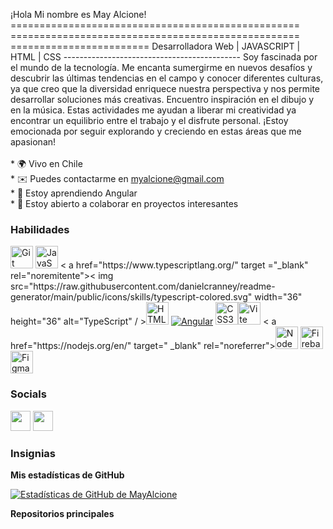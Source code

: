 ¡Hola Mi nombre es May Alcione! ================================================== ================================================== ======================== Desarrolladora Web | JAVASCRIPT | HTML | CSS -------------------------------------------- 
Soy fascinada por el mundo de la tecnología. Me encanta sumergirme en nuevos desafíos y descubrir las últimas tendencias en el campo y conocer diferentes culturas, ya que creo que la diversidad enriquece nuestra perspectiva y nos permite desarrollar soluciones más creativas. Encuentro inspiración en el dibujo y en la música. Estas actividades me ayudan a liberar mi creatividad ya encontrar un equilibrio entre el trabajo y el disfrute personal. ¡Estoy emocionada por seguir explorando y creciendo en estas áreas que me apasionan!
<br>
<br>* 🌍 Vivo en Chile
<br>* ✉️ Puedes contactarme en [myalcione@gmail.com](mailto:myalcione@gmail.com)[](mailto:myalcione@gmail.com) 
<br>* 🧠 Estoy aprendiendo Angular
<br>* 🤝 Estoy abierto a colaborar en proyectos interesantes

### Habilidades


<p align="left">
<a href="https://git-scm.com/" target="_blank" rel="noreferrer"><img src="https://raw.githubusercontent.com/ danielcranney/readme-generator/main/public/icons/skills/git-colored.svg" width="36" height="36" alt="Git" /></a> <a href="https:
// developer.mozilla.org/en-US/docs/Web/JavaScript" target="_blank" rel="noreferrer"><img src="https://raw.githubusercontent.com/danielcranney/readme-generator/main/ public/icons/skills/javascript-colored.svg" width="36" height="36" alt="JavaScript" /></a> <
a href="https://www.typescriptlang.org/" target ="_blank" rel="noremitente"><
img src="https://raw.githubusercontent.com/danielcranney/readme-generator/main/public/icons/skills/typescript-colored.svg" width="36" height="36" alt="TypeScript" / ></a><a href="https://developer.mozilla.org/en-US/docs/Glossary/HTML5" target="_blank" rel="noreferrer"><img src="https://raw.githubusercontent.com /danielcranney/readme-generator/main/public/icons/skills/html5-colored.svg" width="36" height="36" alt="HTML5" /></a>
<a href="https:/ /angular.io/" target="_blank" rel="noreferrer"><img src="https://raw.githubusercontent.com/danielcranney/readme-generator/main/public/icons/skills/angularjs-colored. svg" ancho="36" altura="36" alt="Angular" /></a>
<a href="https://www.w3.org/TR/CSS/#css" target="_blank" rel="noreferrer"><img src="https://raw.githubusercontent.
com/danielcranney/readme-generator/main/public/icons/skills/css3-colored.svg" width="36" height="36" alt="CSS3" /></a><a href="https://vitejs.dev/" target="_blank" rel="noreferrer"><img src="https://raw.githubusercontent.com/danielcranney/readme-generator/main/public/ icons/skills/vite-colored.svg" width="36" height="36" alt="Vite" /></a> <
a href="https://nodejs.org/en/" target=" _blank" rel="noreferrer"><img src="https://raw.githubusercontent.com/danielcranney/readme-generator/main/public/icons/skills/nodejs-colored.svg" width="36" height= "36" alt="NodeJS" /></a>
<a href="https://firebase.google.com/" target="_blank" rel="noreferrer"><img src="https:// raw.githubusercontent.
com/danielcranney/readme-generator/main/public/icons/skills/firebase-colored.svg" width="36" height="36" alt="Firebase" /></a><a href="https://www.figma.com/" target="_blank" rel="noreferrer"><img src="https://raw.githubusercontent.com/danielcranney/readme-generator/main/ public/icons/skills/figma-colored.svg" width="36" height="36" alt="Figma" /></a>
</p>


### Socials

<p align="left"> <a href="https://www.github.com/MayAlcione" target="_blank" rel="noreferrer"><img src="https://raw.githubusercontent.com/danielcranney/readme-generator/main/public/icons/socials/github.svg" width="32" height="32" /></a> <a href="https://www.linkedin.com/in//in/mayara-alcione-014360274/" target="_blank" rel="noreferrer"><img src="https://raw.githubusercontent.com/danielcranney/readme-generator/main/public/icons/socials/linkedin.svg" width="32" height="32" /></a></p>

### Insignias

<b>Mis estadísticas de GitHub</b>

<a href="http://www.github.com/MayAlcione"><img src="https://github-readme-stats.vercel.app/api?username=MayAlcione&show_icons=true&hide=&count_private=true&title_color=0891b2&text_color =ffffff&icon_color=0891b2&bg_color=1c1917&hide_border=true&show_icons=true" alt="Estadísticas de GitHub de MayAlcione" /></a>

<b>Repositorios principales</b>

<div ancho="100%" align="centro"> </div><br /><br /><br /><br /><br /><br /><br />
